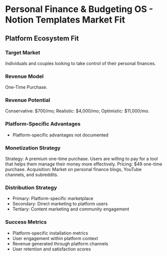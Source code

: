 # Personal Finance & Budgeting OS - Notion Templates Market Fit

## Platform Ecosystem Fit

### Target Market
Individuals and couples looking to take control of their personal finances.

### Revenue Model
One-Time Purchase.

### Revenue Potential
Conservative: $700/mo; Realistic: $4,000/mo; Optimistic: $11,000/mo.

### Platform-Specific Advantages
- Platform-specific advantages not documented

### Monetization Strategy
Strategy: A premium one-time purchase. Users are willing to pay for a tool that helps them manage their money more effectively. Pricing: $49 one-time purchase. Acquisition: Market on personal finance blogs, YouTube channels, and subreddits.

### Distribution Strategy
- Primary: Platform-specific marketplace
- Secondary: Direct marketing to platform users
- Tertiary: Content marketing and community engagement

### Success Metrics
- Platform-specific installation metrics
- User engagement within platform context
- Revenue generated through platform channels
- User retention and satisfaction scores
